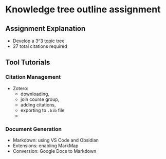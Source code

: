# Knowledge tree outline assignment

## Assignment Explanation
- Develop a 3^3 topic tree
- 27 total citations required

## Tool Tutorials
### Citation Management
- Zotero: 
  - downloading,
  - join course group,
  -  adding citations,
  -   exporting to `.bib` file
  -   
### Document Generation
- Markdown: using VS Code and Obsidian
- Extensions: enabling MarkMap
- Conversion: Google Docs to Markdown
